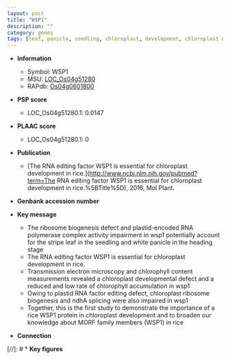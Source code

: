 ```yaml
---
layout: post
title: "WSP1"
description: ""
category: genes
tags: [leaf, panicle, seedling, chloroplast, development, chloroplast developmental, chloroplast development]
---
```


* **Information**  
    + Symbol: WSP1  
    + MSU: [LOC_Os04g51280](http://rice.plantbiology.msu.edu/cgi-bin/ORF_infopage.cgi?orf=LOC_Os04g51280)  
    + RAPdb: [Os04g0601800](http://rapdb.dna.affrc.go.jp/viewer/gbrowse_details/irgsp1?name=Os04g0601800)  

* **PSP score**  
    + LOC_Os04g51280.1: 0.0147 

* **PLAAC score**  
    + LOC_Os04g51280.1: 0 

* **Publication**  
    + [The RNA editing factor WSP1 is essential for chloroplast development in rice.](http://www.ncbi.nlm.nih.gov/pubmed?term=The RNA editing factor WSP1 is essential for chloroplast development in rice.%5BTitle%5D), 2016, Mol Plant.

* **Genbank accession number**  

* **Key message**  
    + The ribosome biogenesis defect and plastid-encoded RNA polymerase complex activity impairment in wsp1 potentially account for the stripe leaf in the seedling and white panicle in the heading stage
    + The RNA editing factor WSP1 is essential for chloroplast development in rice.
    + Transmission electron microscopy and chlorophyll content measurements revealed a chloroplast developmental defect and a reduced and low rate of chlorophyll accumulation in wsp1
    + Owing to plastid RNA factor editing defect, chloroplast ribosome biogenesis and ndhA splicing were also impaired in wsp1
    + Together, this is the first study to demonstrate the importance of a rice WSP1 protein in chloroplast development and to broaden our knowledge about MORF family members (WSP1) in rice

* **Connection**  

[//]: # * **Key figures**  


